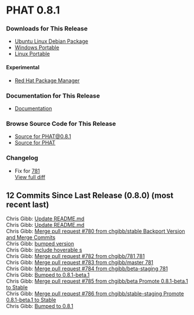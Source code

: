 # PHAT 0.8.1
### Downloads for This Release 
* [Ubuntu Linux Debian Package](https://github.com/chgibb/PHAT/releases/download/0.8.1/phat_0.8.1_amd64.deb)  
* [Windows Portable](https://github.com/chgibb/PHAT/releases/download/0.8.1/phat-win32-x64-portable.zip)  
* [Linux Portable](https://github.com/chgibb/PHAT/releases/download/0.8.1/phat-linux-x64-portable.tar.gz)
#### Experimental
* [Red Hat Package Manager](https://github.com/chgibb/PHAT/releases/download/0.8.1/phat-0.8.1.x86_64.rpm)

### Documentation for This Release
* [Documentation](https://chgibb.github.io/PHATDocs/docs/releases/0.8.1/home)

### Browse Source Code for This Release
* [Source for PHAT@0.8.1](https://github.com/chgibb/PHAT/tree/0.8.1)
* [Source for PHAT](https://github.com/chgibb/PHAT)

### Changelog
* Fix for [781](https://github.com/chgibb/PHAT/issues/781)  
[View full diff](https://github.com/chgibb/PHAT/compare/0.8.0...0.8.1) 
  
## 12 Commits Since Last Release (0.8.0) (most recent last)  
Chris Gibb: [Update README.md](https://github.com/chgibb/PHAT/commit/3331519ed904f0d501c58a7bb49e549bf2e44291)  
Chris Gibb: [Update README.md](https://github.com/chgibb/PHAT/commit/14f60616b866f620d53aca50b68e140f374fd580)  
Chris Gibb: [Merge pull request #780 from chgibb/stable  Backport Version and Merge Commits](https://github.com/chgibb/PHAT/commit/59ddd6ab45cc3d7e9ed37a48c3a5fb7aa87f8c8c)  
Chris Gibb: [bumped version](https://github.com/chgibb/PHAT/commit/a866aaca112eeb896437a81ec5b8798aeb11c0c7)  
Chris Gibb: [include hoverable <td>s](https://github.com/chgibb/PHAT/commit/e0ecc9cc79827c61bcdd9611dcdd879c74842c5e)  
Chris Gibb: [Merge pull request #782 from chgibb/781  781](https://github.com/chgibb/PHAT/commit/2ae6d2437172d75c0ab0aa04f2e09d3c39786961)  
Chris Gibb: [Merge pull request #783 from chgibb/master  781](https://github.com/chgibb/PHAT/commit/630a097f47acca11e5967d2cfaf0a1cf49217eb2)  
Chris Gibb: [Merge pull request #784 from chgibb/beta-staging  781](https://github.com/chgibb/PHAT/commit/2e4f6344183365d171ce3a27e2b23c39d85cee2a)  
Chris Gibb: [Bumped to 0.8.1-beta.1](https://github.com/chgibb/PHAT/commit/cce406ea72a131d4ce997179cb46eb1b27393104)  
Chris Gibb: [Merge pull request #785 from chgibb/beta  Promote 0.8.1-beta.1 to Stable](https://github.com/chgibb/PHAT/commit/46df0c805a60260577d482145e391116e1a9cdaf)  
Chris Gibb: [Merge pull request #786 from chgibb/stable-staging  Promote 0.8.1-beta.1 to Stable](https://github.com/chgibb/PHAT/commit/20a269f56bdad956ec23a123c4de0155efe6e589)  
Chris Gibb: [Bumped to 0.8.1](https://github.com/chgibb/PHAT/commit/2dde5e948f45f4ac2027d2d90307faa128a04433)  
